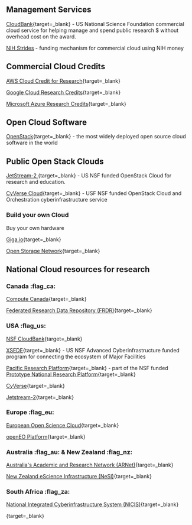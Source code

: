 ## Management Services

[CloudBank](https://www.cloudbank.org/){target=_blank} - US National Science Foundation commercial cloud service for helping manage and spend public research $ without overhead cost on the award.

[NIH Strides](https://cloud.nih.gov/) - funding mechanism for commercial cloud using NIH money

## Commercial Cloud Credits

[AWS Cloud Credit for Research](https://aws.amazon.com/government-education/research-and-technical-computing/cloud-credit-for-research/){target=_blank}

[Google Cloud Research Credits](https://cloud.google.com/edu/researchers){target=_blank}

[Microsoft Azure Research Credits](https://www.microsoft.com/en-us/azure-academic-research/){target=_blank}

## Open Cloud Software

[OpenStack](https://www.openstack.org/){target=_blank} - the most widely deployed open source cloud software in the world

## Public Open Stack Clouds

[JetStream-2 ](https://jetstream-cloud.org/){target=_blank} - US NSF funded OpenStack Cloud for research and education.

[CyVerse Cloud](https://cyverse.org/){target=_blank} - USF NSF funded OpenStack Cloud and Orchestration cyberinfrastructure service

### Build your own Cloud 

Buy your own hardware

[Giga.io](https://gigaio.com/){target=_blank}

[Open Storage Network](https://www.openstoragenetwork.org/){target=_blank}

## National Cloud resources for research

### Canada :flag_ca:

[Compute Canada](https://www.computecanada.ca/){target=_blank}

[Federated Research Data Repository (FRDR)](https://www.frdr-dfdr.ca/repo/){target=_blank}

### USA :flag_us:

[NSF CloudBank](https://www.cloudbank.org/){target=_blank}

[XSEDE](https://www.xsede.org/){target=_blank} - US NSF Advanced Cyberinfrastructure funded program for connecting the ecosystem of Major Facilities

[Pacific Research Platform](https://pacificresearchplatform.org/){target=_blank} - part of the NSF funded [Prototype National Research Platform](https://www.nsf.gov/awardsearch/showAward?AWD_ID=2112167&HistoricalAwards=false){target=_blank}

[CyVerse](https://cyverse.org){target=_blank}

[Jetstream-2](){target=_blank}

### Europe :flag_eu: 

[European Open Science Cloud](https://eosc-portal.eu/){target=_blank}

[openEO Platform](https://openeo.cloud/){target=_blank}

### Australia :flag_au:  & New Zealand :flag_nz:

[Australia's Academic and Research Network (ARNet)](https://www.aarnet.edu.au/){target=_blank}

[New Zealand eScience Infrastructure (NeSI)](https://www.nesi.org.nz/case-studies/how-globus-enables-national-cyber-infrastructures){target=_blank}

### South Africa :flag_za:

[National Integrated Cyberinfrastructure System (NICIS)](https://nicis.ac.za/){target=_blank}

[](){target=_blank}
